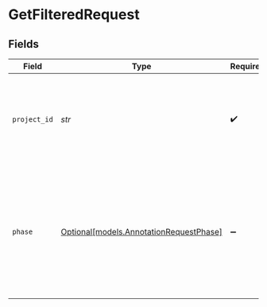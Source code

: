 # GetFilteredRequest


## Fields

| Field                                                                                                                     | Type                                                                                                                      | Required                                                                                                                  | Description                                                                                                               |
| ------------------------------------------------------------------------------------------------------------------------- | ------------------------------------------------------------------------------------------------------------------------- | ------------------------------------------------------------------------------------------------------------------------- | ------------------------------------------------------------------------------------------------------------------------- |
| `project_id`                                                                                                              | *str*                                                                                                                     | :heavy_check_mark:                                                                                                        | The ID of the project which is processing the annotation request. Provided by UAI.                                        |
| `phase`                                                                                                                   | [Optional[models.AnnotationRequestPhase]](../models/annotationrequestphase.md)                                            | :heavy_minus_sign:                                                                                                        | Optional filter for phase. If set only annotation requests currently in the specified<br/>phase are returned in the response. |